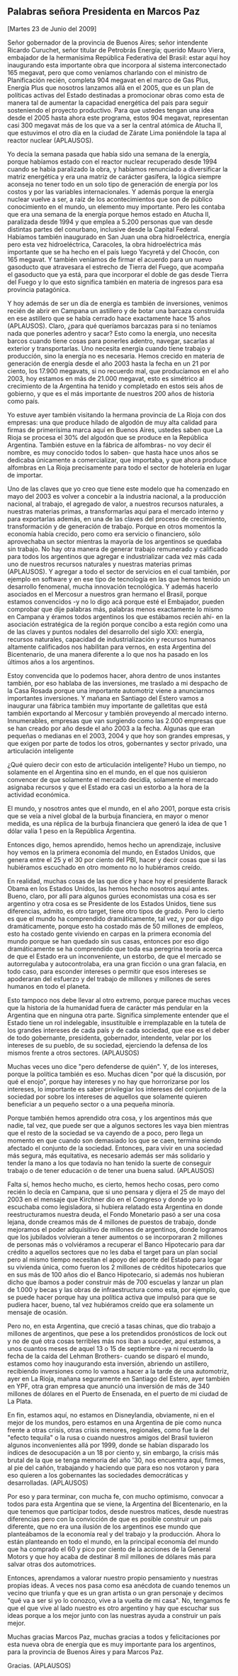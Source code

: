 Palabras señora Presidenta en Marcos Paz
----------------------------------------

[Martes 23 de Junio del 2009]

Señor gobernador de la provincia de Buenos Aires; señor intendente
Ricardo Curuchet, señor titular de Petrobrás Energía; querido Mauro
Viera, embajador de la hermanísima República Federativa del Brasil:
estar aquí hoy inaugurando esta importante obra que incorpora al sistema
interconectado 165 megavat, pero que como veníamos charlando con el
ministro de Planificación recién, completa 904 megavat en el marco de
Gas Plus, Energía Plus que nosotros lanzamos allá en el 2005, que es un
plan de políticas activas del Estado destinadas a promocionar obras como
esta de manera tal de aumentar la capacidad energética del país para
seguir sosteniendo el proyecto productivo. Para que ustedes tengan una
idea desde el 2005 hasta ahora este programa, estos 904 megavat,
representan casi 300 megavat más de los que va a ser la central atómica
de Atucha II, que estuvimos el otro día en la ciudad de Zárate Lima
poniéndole la tapa al reactor nuclear (APLAUSOS).

Yo decía la semana pasada que había sido una semana de la energía,
porque habíamos estado con el reactor nuclear recuperado desde 1994
cuando se había paralizado la obra, y habíamos renunciado a diversificar
la matriz energética y era una matriz de carácter gasífera, la lógica
siempre aconseja no tener todo en un solo tipo de generación de energía
por los costos y por las variables internacionales. Y además porque la
energía nuclear vuelve a ser, a raíz de los acontecimientos que son de
público conocimiento en el mundo, un elemento muy importante. Pero les
contaba que era una semana de la energía porque hemos estado en Atucha
II, paralizada desde 1994 y que emplea a 5.200 personas que van desde
distintas partes del conurbano, inclusive desde la Capital Federal.
Habíamos también inaugurado en San Juan una obra hidroeléctrica, energía
pero esta vez hidroeléctrica, Caracoles, la obra hidroeléctrica más
importante que se ha hecho en el país luego Yacyretá y del Chocón, con
165 megavat. Y también veníamos de firmar el acuerdo para un nuevo
gasoducto que atravesara el estrecho de Tierra del Fuego, que acompaña
el gasoducto que ya está, para que incorporar el doble de gas desde
Tierra del Fuego y lo que esto significa también en materia de ingresos
para esa provincia patagónica.

Y hoy además de ser un día de energía es también de inversiones, venimos
recién de abrir en Campana un astillero y de botar una barcaza
construida en ese astillero que se había cerrado hace exactamente hace
15 años (APLAUSOS). Claro, ¿para qué queríamos barcazas para si no
teníamos nada que ponerles adentro y sacar? Esto como la energía, uno
necesita barcos cuando tiene cosas para ponerles adentro, navegar,
sacarlas al exterior y transportarlas. Uno necesita energía cuando tiene
trabajo y producción, sino la energía no es necesaria. Hemos crecido en
materia de generación de energía desde el año 2003 hasta la fecha en un
21 por ciento, los 17.900 megavats, si no recuerdo mal, que producíamos
en el año 2003, hoy estamos en más de 21.000 megavat, esto es simétrico
al crecimiento de la Argentina ha tenido y completado en estos seis años
de gobierno, y que es el más importante de nuestros 200 años de historia
como país.

Yo estuve ayer también visitando la hermana provincia de La Rioja con
dos empresas: una que produce hilado de algodón de muy alta calidad para
firmas de primerísima marca aquí en Buenos Aires, ustedes saben que La
Rioja se procesa el 30% del algodón que se produce en la República
Argentina. También estuve en la fábrica de alfombras- no voy decir él
nombre, es muy conocido todos lo saben- que hasta hace unos años se
dedicaba únicamente a comercializar, que importaba, y que ahora produce
alfombras en La Rioja precisamente para todo el sector de hotelería en
lugar de importar.

Uno de las claves que yo creo que tiene este modelo que ha comenzado en
mayo del 2003 es volver a concebir a la industria nacional, a la
producción nacional, al trabajo, el agregado de valor, a nuestros
recursos naturales, a nuestras materias primas, a transformarlas aquí
para el mercado interno y para exportarlas además, en una de las claves
del proceso de crecimiento, transformación y de generación de trabajo.
Porque en otros momentos la economía había crecido, pero como era
servicio o financiero, sólo aprovechaba un sector mientras la mayoría de
los argentinos se quedaba sin trabajo. No hay otra manera de generar
trabajo remunerado y calificado para todos los argentinos que agregar e
industrializar cada vez más cada uno de nuestros recursos naturales y
nuestras materias primas (APLAUSOS). Y agregar a todo el sector de
servicios en el cual también, por ejemplo en software y en ese tipo de
tecnología en las que hemos tenido un desarrollo fenomenal, mucha
innovación tecnológica. Y además hacerlo asociados en el Mercosur a
nuestros gran hermano el Brasil, porque estamos convencidos -y no lo
digo acá porque esté el Embajador, pueden comprobar que dije palabras
más, palabras menos exactamente lo mismo en Campana y éramos todos
argentinos los que estábamos recién ahí- en la asociación estratégica de
la región porque concibo a esta región como una de las claves y puntos
nodales del desarrollo del siglo XXI: energía, recursos naturales,
capacidad de industrialización y recursos humanos altamente calificados
nos habilitan para vernos, en esta Argentina del Bicentenario, de una
manera diferente a lo que nos ha pasado en los últimos años a los
argentinos.

Estoy convencida que lo podemos hacer, ahora dentro de unos instantes
también, por eso hablaba de las inversiones, me traslado a mi despacho
de la Casa Rosada porque una importante automotriz viene a anunciarnos
importantes inversiones. Y mañana en Santiago del Estero vamos a
inaugurar una fábrica también muy importante de galletitas que está
también exportando al Mercosur y también proveyendo al mercado interno.
Innumerables, empresas que van surgiendo como las 2.000 empresas que se
han creado por año desde el año 2003 a la fecha. Algunas que eran
pequeñas o medianas en el 2003, 2004 y que hoy son grandes empresas, y
que exigen por parte de todos los otros, gobernantes y sector privado,
una articulación inteligente

¿Qué quiero decir con esto de articulación inteligente? Hubo un tiempo,
no solamente en el Argentina sino en el mundo, en el que nos quisieron
convencer de que solamente el mercado decidía, solamente el mercado
asignaba recursos y que el Estado era casi un estorbo a la hora de la
actividad económica.

El mundo, y nosotros antes que el mundo, en el año 2001, porque esta
crisis que se veía a nivel global de la burbuja financiera, en mayor o
menor medida, es una réplica de la burbuja financiera que generó la idea
de que 1 dólar valía 1 peso en la República Argentina.

Entonces digo, hemos aprendido, hemos hecho un aprendizaje, inclusive
hoy vemos en la primera economía del mundo, en Estados Unidos, que
genera entre el 25 y el 30 por ciento del PBI, hacer y decir cosas que
si las hubiéramos escuchado en otro momento no lo hubiéramos creído.

En realidad, muchas cosas de las que dice y hace hoy el presidente
Barack Obama en los Estados Unidos, las hemos hecho nosotros aquí antes.
Bueno, claro, por allí para algunos gurúes economistas una cosa es ser
argentino y otra cosa es se Presidente de los Estados Unidos, tiene sus
diferencias, admito, es otro target, tiene otro tipos de grado. Pero lo
cierto es que el mundo ha comprendido dramáticamente, tal vez, y por qué
digo dramáticamente, porque esto ha costado más de 50 millones de
empleos, esto ha costado gente viviendo en carpas en la primera economía
del mundo porque se han quedado sin sus casas, entonces por eso digo
dramáticamente se ha comprendido que toda esa peregrina teoría acerca de
que el Estado era un inconveniente, un estorbo, de que el mercado se
autorregulaba y autocontrolaba, era una gran ficción o una gran falacia,
en todo caso, para esconder intereses o permitir que esos intereses se
apoderaran del esfuerzo y del trabajo de millones y millones de seres
humanos en todo el planeta.

Esto tampoco nos debe llevar al otro extremo, porque parece muchas veces
que la historia de la humanidad fuera de carácter más pendular en la
Argentina que en ninguna otra parte. Significa simplemente entender que
el Estado tiene un rol indelegable, insustituible e irremplazable en la
tutela de los grandes intereses de cada país y de cada sociedad, que ese
es el deber de todo gobernante, presidenta, gobernador, intendente,
velar por los intereses de su pueblo, de su sociedad, ejerciendo la
defensa de los mismos frente a otros sectores. (APLAUSOS)

Muchas veces uno dice "pero defenderse de quién". Y, de los intereses,
porque la política también es eso. Muchas dicen "por qué la discusión,
por qué el enojo", porque hay intereses y no hay que horrorizarse por
los intereses, lo importante es saber privilegiar los intereses del
conjunto de la sociedad por sobre los intereses de aquellos que
solamente quieren beneficiar a un pequeño sector o a una pequeña
minoría.

Porque también hemos aprendido otra cosa, y los argentinos más que
nadie, tal vez, que puede ser que a algunos sectores les vaya bien
mientras que el resto de la sociedad se va cayendo de a poco, pero llega
un momento en que cuando son demasiado los que se caen, termina siendo
afectado el conjunto de la sociedad. Entonces, para vivir en una
sociedad más segura, más equitativa, es necesario además ser más
solidario y tender la mano a los que todavía no han tenido la suerte de
conseguir trabajo o de tener educación o de tener una buena salud.
(APLAUSOS)

Falta sí, hemos hecho mucho, es cierto, hemos hecho cosas, pero como
recién lo decía en Campana, que si uno pensara y dijera el 25 de mayo
del 2003 en el mensaje que Kirchner dio en el Congreso y donde yo lo
escuchaba como legisladora, si hubiera relatado esta Argentina en donde
reestructuramos nuestra deuda, el Fondo Monetario pasó a ser una cosa
lejana, donde creamos más de 4 millones de puestos de trabajo, donde
mejoramos el poder adquisitivo de millones de argentinos, donde logramos
que los jubilados volvieran a tener aumentos o se incorporaran 2
millones de personas más o volviéramos a recuperar el Banco Hipotecario
para dar crédito a aquellos sectores que no les daba el target para un
plan social pero al mismo tiempo necesitan el apoyo del aporte del
Estado para logar su vivienda única, como fueron los 2 millones de
créditos hipotecarios que en sus más de 100 años dio el Banco
Hipotecario, si además nos hubieran dicho que íbamos a poder construir
más de 700 escuelas y lanzar un plan de 1.000 y becas y las obras de
infraestructura como esta, por ejemplo, que se puede hacer porque hay
una política activa que impulsó para que se pudiera hacer, bueno, tal
vez hubiéramos creído que era solamente un mensaje de ocasión.

Pero no, en esta Argentina, que creció a tasas chinas, que dio trabajo a
millones de argentinos, que pese a los pretendidos pronósticos de lock
out y no de qué otra cosas terribles más nos iban a suceder, aquí
estamos, a unos cuantos meses de aquel 13 o 15 de septiembre -ya ni
recuerdo la fecha de la caída del Lehman Brothers- cuando se disparó el
mundo, estamos como hoy inaugurando esta inversión, abriendo un
astillero, recibiendo inversiones como lo vamos a hacer a la tarde de
una automotriz, ayer en La Rioja, mañana seguramente en Santiago del
Estero, ayer también en YPF, otra gran empresa que anunció una inversión
de más de 340 millones de dólares en el Puerto de Ensenada, en el puerto
de mi ciudad de La Plata.

En fin, estamos aquí, no estamos en Disneylandia, obviamente, ni en el
mejor de los mundos, pero estamos en una Argentina de pie como nunca
frente a otras crisis, otras crisis menores, regionales, como fue la del
"efecto tequila" o la rusa o cuando nuestros amigos del Brasil tuvieron
algunos inconvenientes allá por 1999, donde se habían disparado los
índices de desocupación a un 18 por ciento y, sin embargo, la crisis más
brutal de la que se tenga memoria del año '30, nos encuentra aquí,
firmes, al pie del cañón, trabajando y haciendo que para eso nos votaron
y para eso quieren a los gobernantes las sociedades democráticas y
desarrolladas. (APLAUSOS)

Por eso y para terminar, con mucha fe, con mucho optimismo, convocar a
todos para esta Argentina que se viene, la Argentina del Bicentenario,
en la que tenemos que participar todos, desde nuestros matices, desde
nuestras diferencias pero con la convicción de que es posible construir
un país diferente, que no era una ilusión de los argentinos ese mundo
que planteábamos de la economía real y del trabajo y la producción.
Ahora lo están planteando en todo el mundo, en la principal economía del
mundo que ha comprado el 60 y pico por ciento de la acciones de la
General Motors y que hoy acaba de destinar 8 mil millones de dólares más
para salvar otras dos automotrices.

Entonces, aprendamos a valorar nuestro propio pensamiento y nuestras
propias ideas. A veces nos pasa como esa anécdota de cuando tenemos un
vecino que triunfa y que es un gran artista o un gran personaje y
decimos "qué va a ser si yo lo conozco, vive a la vuelta de mi casa".
No, tengamos fe que el que vive al lado nuestro es otro argentino y hay
que escuchar sus ideas porque a los mejor junto con las nuestras ayuda a
construir un país mejor.

Muchas gracias Marcos Paz, muchas gracias a todos y felicitaciones por
esta nueva obra de energía que es muy importante para los argentinos,
para la provincia de Buenos Aires y para Marcos Paz.

Gracias. (APLAUSOS)

 

 
